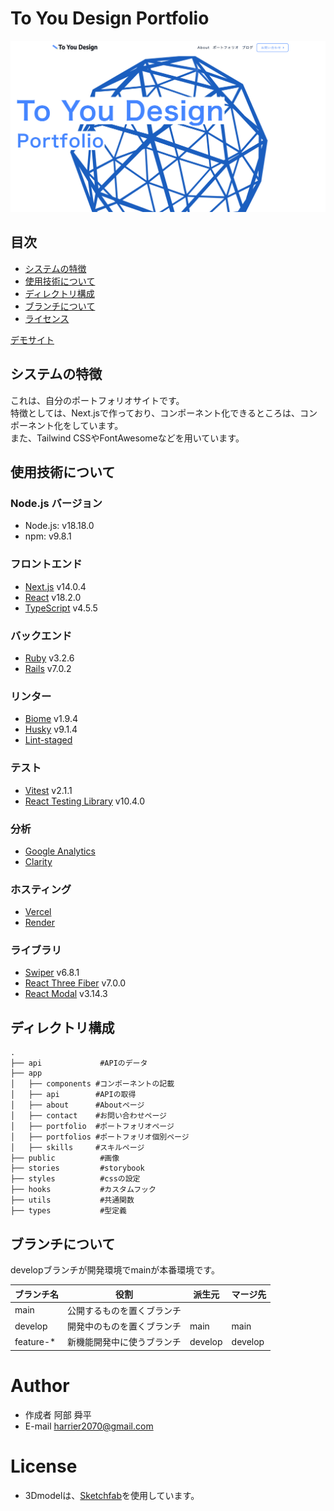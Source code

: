 # To You Design Portfolio

![image](/public/images/portfolio/portfolio_top3.png)

## 目次
- [システムの特徴](#system-feature)
- [使用技術について](#technology-used)
- [ディレクトリ構成](#directory-structure)
- [ブランチについて](#branch-structure)
- [ライセンス](#license)

[デモサイト](https://to-you-design.vercel.app/)

## システムの特徴
これは、自分のポートフォリオサイトです。<br>
特徴としては、Next.jsで作っており、コンポーネント化できるところは、コンポーネント化をしています。<br>
また、Tailwind CSSやFontAwesomeなどを用いています。

## 使用技術について

### Node.js バージョン
- Node.js: v18.18.0
- npm: v9.8.1

### フロントエンド
- [Next.js](https://nextjs.org/) v14.0.4
- [React](https://ja.reactjs.org/) v18.2.0
- [TypeScript](https://www.typescriptlang.org/) v4.5.5

### バックエンド
- [Ruby](https://www.ruby-lang.org/ja/) v3.2.6
- [Rails](https://rubyonrails.org/) v7.0.2

### リンター
- [Biome](https://biomejs.dev/ja/) v1.9.4
- [Husky](https://typicode.github.io/husky/) v9.1.4
- [Lint-staged](https://github.com/lint-staged/lint-staged) 

### テスト
- [Vitest](https://vitest.dev/) v2.1.1
- [React Testing Library](https://testing-library.com/docs/react-testing-library/intro/) v10.4.0

### 分析
- [Google Analytics](https://developers.google.com/analytics?hl=ja)
- [Clarity](https://clarity.microsoft.com/)

### ホスティング
- [Vercel](https://vercel.com/)
- [Render](https://render.com/)

### ライブラリ
- [Swiper](https://swiperjs.com/react) v6.8.1
- [React Three Fiber](https://docs.pmnd.rs/react-three-fiber/) v7.0.0
- [React Modal](https://reactcommunity.org/react-modal/) v3.14.3

## ディレクトリ構成

```
.
├── api             #APIのデータ
├── app
│   ├── components #コンポーネントの記載
│   ├── api        #APIの取得
│   ├── about      #Aboutページ
│   ├── contact    #お問い合わせページ
│   ├── portfolio  #ポートフォリオページ
│   ├── portfolios #ポートフォリオ個別ページ
│   ├── skills     #スキルページ
├── public          #画像
├── stories         #storybook
├── styles          #cssの設定
├── hooks           #カスタムフック
├── utils           #共通関数
├── types           #型定義
```

## ブランチについて

developブランチが開発環境でmainが本番環境です。

| ブランチ名 | 役割                               | 派生元  | マージ先        |
| ---------- | ---------------------------------- | ------- | --------------- |
| main       | 公開するものを置くブランチ         |         |                 |
| develop    | 開発中のものを置くブランチ         | main    | main            |
| feature-\* | 新機能開発中に使うブランチ         | develop | develop         |

# Author
 
* 作成者 阿部 舜平
* E-mail harrier2070@gmail.com

# License

* 3Dmodelは、[Sketchfab](https://sketchfab.com/3d-models/red-triangular-cage-sphere-96e0750262fb450fa2c8bc5a1e879fcc)を使用しています。 